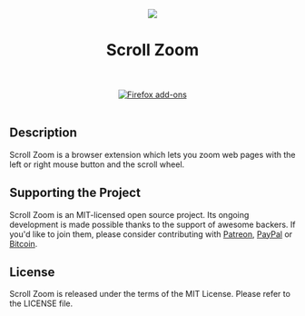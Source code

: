 <p align="center"><img src="https://i.imgur.com/ZKMN7Fn.png"></p>
<h1 align="center">Scroll Zoom</h1>

<p align="center">
  </br></br>
  <a href="">
    <img src="https://i.imgur.com/IuvTttN.png" alt="Firefox add-ons"></a>
  </br></br>
</p>

## Description

Scroll Zoom is a browser extension which lets you zoom web pages
with the left or right mouse button and the scroll wheel.

## Supporting the Project

Scroll Zoom is an MIT-licensed open source project. Its ongoing
development is made possible thanks to the support of awesome backers.
If you'd like to join them, please consider contributing with
[Patreon](https://goo.gl/qRhKSW), [PayPal](https://goo.gl/5FnBaw)
or [Bitcoin](https://goo.gl/uJUAaU).

## License

Scroll Zoom is released under the terms of the MIT License.
Please refer to the LICENSE file.
